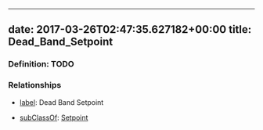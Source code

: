 
---
date: 2017-03-26T02:47:35.627182+00:00
title: Dead_Band_Setpoint
---
### Definition: TODO

### Relationships

* [label](http://www.w3.org/2000/01/rdf-schema#label): Dead Band Setpoint

* [subClassOf](http://www.w3.org/2000/01/rdf-schema#subClassOf): [Setpoint](https://brickschema.org/schema/1.0/Brick#Setpoint)
